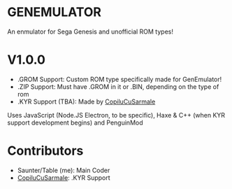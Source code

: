 # GENEMULATOR

An enmulator for Sega Genesis and unofficial ROM types!

# V1.0.0

- .GROM Support: Custom ROM type specifically made for GenEmulator!
- .ZIP Support: Must have .GROM in it or .BIN, depending on the type of rom
- .KYR Support (TBA): Made by [CopiluCuSarmale](https://github.com/ChaosHunterOK/)

Uses JavaScript (Node.JS Electron, to be specific), Haxe & C++ (when KYR support development begins) and PenguinMod

# Contributors

- Saunter/Table (me): Main Coder
- [CopiluCuSarmale](https://github.com/ChaosHunterOK/): .KYR Support

